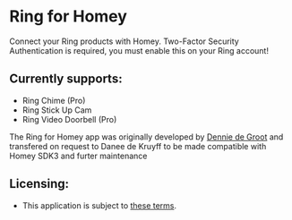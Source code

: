 # Ring for Homey
Connect your Ring products with Homey.
Two-Factor Security Authentication is required, you must enable this on your Ring account!

## Currently supports:
* Ring Chime (Pro)
* Ring Stick Up Cam
* Ring Video Doorbell (Pro)

The Ring for Homey app was originally developed by [Dennie de Groot](https://github.com/denniedegroot) and transfered on request to Danee de Kruyff to be made compatible with Homey SDK3 and furter maintenance


## Licensing:
* This application is subject to [these terms](https://github.com/daneedk/com.amazon.ring/blob/master/LICENSE).
